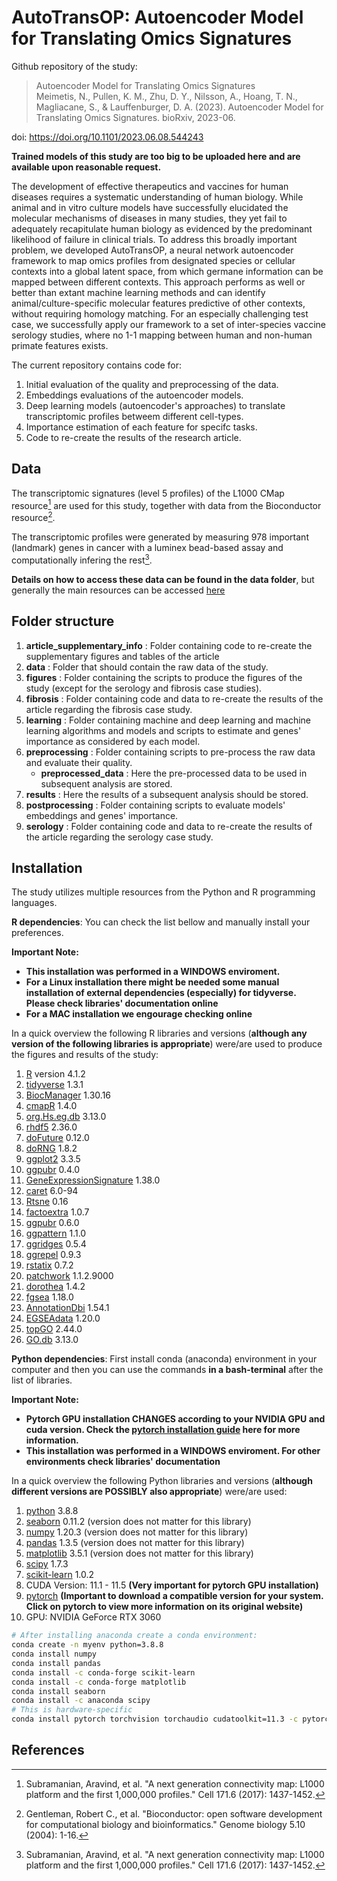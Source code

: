 # AutoTransOP: Autoencoder Model for Translating Omics Signatures
Github repository of the study:
> Autoencoder Model for Translating Omics Signatures <br>
> Meimetis, N., Pullen, K. M., Zhu, D. Y., Nilsson, A., Hoang, T. N., Magliacane, S., & Lauffenburger, D. A. (2023). Autoencoder Model for Translating Omics Signatures. bioRxiv, 2023-06.</sup>

doi: https://doi.org/10.1101/2023.06.08.544243

**Trained models of this study are too big to be uploaded here and are available upon reasonable request.**

The development of effective therapeutics and vaccines for human diseases requires a systematic understanding of human biology. While animal and in vitro culture models have successfully elucidated the molecular mechanisms of diseases in many studies, they yet fail to adequately recapitulate human biology as evidenced by the predominant likelihood of failure in clinical trials. To address this broadly important problem, we developed AutoTransOP, a neural network autoencoder framework to map omics profiles from designated species or cellular contexts into a global latent space, from which germane information can be mapped between different contexts. This approach performs as well or better than extant machine learning methods and can identify animal/culture-specific molecular features predictive of other contexts, without requiring homology matching. For an especially challenging test case, we successfully apply our framework to a set of inter-species vaccine serology studies, where no 1-1 mapping between human and non-human primate features exists.

The current repository contains code for:
1. Initial evaluation of the quality and preprocessing of the data.
2. Embeddings evaluations of the autoencoder models.
3. Deep learning models (autoencoder's approaches) to translate transcriptomic profiles betweem different cell-types.
4. Importance estimation of each feature for specifc tasks.
5. Code to re-create the results of the research article.

## Data
The transcriptomic signatures (level 5 profiles) of the L1000 CMap resource[^1] are used for this study, together with data from the Bioconductor resource[^2].

The transcriptomic profiles were generated by measuring 978 important (landmark) genes in cancer with a luminex bead-based assay and computationally infering the rest[^1]. 

**Details on how to access these data can be found in the data folder**, but generally the main resources can be accessed [here](https://clue.io/data/CMap2020?fbclid=IwAR1Uc379nDYELH8lYU9MPI9TiAT3054_55g72Ymbgm7FAW7WZnPD3YBCXeI#LINCS2020)

## Folder structure
1. **article_supplementary_info** : Folder containing code to re-create the supplementary figures and tables of the article
2. **data** : Folder that should contain the raw data of the study.
3. **figures** : Folder containing the scripts to produce the figures of the study (except for the serology and fibrosis case studies).
4. **fibrosis** : Folder containing code and data to re-create the results of the article regarding the fibrosis case study.
5. **learning** : Folder containing machine and deep learning and machine learning algorithms and models and scripts to estimate and genes' importance as considered by each model.
6. **preprocessing** : Folder containing scripts to pre-process the raw data and evaluate their quality.
	* **preprocessed_data** : Here the pre-processed data to be used in subsequent analysis are stored.
7. **results** : Here the results of a subsequent analysis should be stored.
8. **postprocessing** : Folder containing scripts to evaluate models' embeddings and genes' importance.
9. **serology** : Folder containing code and data to re-create the results of the article regarding the serology case study.

## Installation
The study utilizes multiple resources from the Python and R programming languages.

**R dependencies**: 
You can check the list bellow and manually install your preferences.

**Important Note:**
* **This installation was performed in a WINDOWS enviroment.** 
* **For a Linux installation there might be needed some manual installation of external dependencies (especially) for tidyverse. Please check libraries' documentation online**
* **For a MAC installation we engourage checking online**

In a quick overview the following R libraries and versions (**although any version of the following libraries is appropriate**) were/are used to produce the figures and results of the study:
1. [R](https://cran.r-project.org/bin/windows/base/) version 4.1.2
2. [tidyverse](https://www.tidyverse.org/packages/) 1.3.1
3. [BiocManager](https://www.bioconductor.org/install/) 1.30.16
4. [cmapR](https://bioconductor.org/packages/release/bioc/html/cmapR.html) 1.4.0
5. [org.Hs.eg.db](https://bioconductor.org/packages/release/data/annotation/html/org.Hs.eg.db.html) 3.13.0
6. [rhdf5](https://bioconductor.org/packages/release/bioc/html/rhdf5.html) 2.36.0
7. [doFuture](https://cran.r-project.org/web/packages/doFuture/index.html) 0.12.0
8. [doRNG](https://cran.r-project.org/web/packages/doRNG/index.html) 1.8.2
9. [ggplot2](https://ggplot2.tidyverse.org/) 3.3.5
10. [ggpubr](https://www.rdocumentation.org/packages/ggpubr/versions/0.4.0) 0.4.0
11. [GeneExpressionSignature](https://www.bioconductor.org/packages/release/bioc/html/GeneExpressionSignature.html) 1.38.0
12. [caret](https://cran.r-project.org/web/packages/caret/index.html) 6.0-94
13. [Rtsne](https://cran.r-project.org/web/packages/Rtsne/index.html) 0.16
14. [factoextra](https://cran.r-project.org/web/packages/factoextra/index.html) 1.0.7
15. [ggpubr](https://rpkgs.datanovia.com/ggpubr/) 0.6.0
16. [ggpattern](https://coolbutuseless.github.io/package/ggpattern/) 1.1.0
17. [ggridges](https://cran.r-project.org/web/packages/ggridges/vignettes/introduction.html) 0.5.4
18. [ggrepel](https://cran.r-project.org/web/packages/ggrepel/vignettes/ggrepel.html) 0.9.3
19. [rstatix](https://cran.r-project.org/web/packages/rstatix/index.html) 0.7.2
20. [patchwork](https://patchwork.data-imaginist.com/) 1.1.2.9000
21. [dorothea](https://saezlab.github.io/dorothea/) 1.4.2
22. [fgsea](https://bioconductor.org/packages/release/bioc/html/fgsea.html) 1.18.0
23. [AnnotationDbi](https://bioconductor.org/packages/release/bioc/html/AnnotationDbi.html) 1.54.1
24. [EGSEAdata](http://bioconductor.org/packages/release/data/experiment/html/EGSEAdata.html) 1.20.0
25. [topGO](http://bioconductor.org/packages/release/bioc/html/topGO.html) 2.44.0
26. [GO.db](https://bioconductor.org/packages/release/data/annotation/html/GO.db.html) 3.13.0

**Python dependencies**: 
First install conda (anaconda) environment in your computer and then you can use the commands **in a bash-terminal** after the list of libraries.

**Important Note:**
* **Pytorch GPU installation CHANGES according to your NVIDIA GPU and cuda version. Check the [pytorch installation guide](https://pytorch.org/get-started/locally/) here for more information.**
* **This installation was performed in a WINDOWS enviroment. For other environments check libraries' documentation** 

In a quick overview the following Python libraries and versions (**although different versions are POSSIBLY also appropriate**) were/are used:
1. [python](https://www.python.org/downloads/) 3.8.8
2. [seaborn](https://seaborn.pydata.org/installing.html) 0.11.2 (version does not matter for this library)
3. [numpy](https://numpy.org/install/) 1.20.3 (version does not matter for this library)
4. [pandas](https://pandas.pydata.org/docs/getting_started/install.html) 1.3.5 (version does not matter for this library)
5. [matplotlib](https://anaconda.org/conda-forge/matplotlib) 3.5.1 (version does not matter for this library)
6. [scipy](https://anaconda.org/anaconda/scipy) 1.7.3
7. [scikit-learn](https://scikit-learn.org/stable/install.html) 1.0.2
8. CUDA Version: 11.1 - 11.5 **(Very important for pytorch GPU installation)**
9. [pytorch](https://pytorch.org/get-started/locally/) **(Important to download a compatible version for your system. Click on pytorch to view more information on its original website)**
10. GPU: NVIDIA GeForce RTX 3060

```bash
# After installing anaconda create a conda environment:
conda create -n myenv python=3.8.8
conda install numpy
conda install pandas
conda install -c conda-forge scikit-learn
conda install -c conda-forge matplotlib
conda install seaborn
conda install -c anaconda scipy
# This is hardware-specific
conda install pytorch torchvision torchaudio cudatoolkit=11.3 -c pytorch
```


## References
[^1]: Subramanian, Aravind, et al. "A next generation connectivity map: L1000 platform and the first 1,000,000 profiles." Cell 171.6 (2017): 1437-1452.
[^2]: Gentleman, Robert C., et al. "Bioconductor: open software development for computational biology and bioinformatics." Genome biology 5.10 (2004): 1-16.